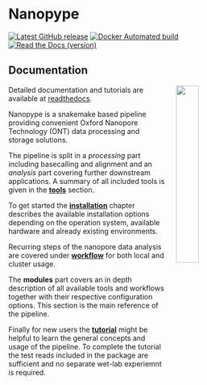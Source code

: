 # Nanopype

[![Latest GitHub release](https://img.shields.io/github/release/giesselmann/nanopype.svg)](https://github.com/giesselmann/nanopype/releases/latest) [![Docker Automated build](https://img.shields.io/docker/automated/giesselmann/nanopype.svg)](https://hub.docker.com/r/giesselmann/nanopype/) [![Read the Docs (version)](https://img.shields.io/readthedocs/nanopype/stable.svg)](https://nanopype.readthedocs.io/en/stable/)

## Documentation

<img align="right" src="https://github.com/giesselmann/nanopype/blob/master/docs/images/workflow.png" width="30%" hspace="20">

Detailed documentation and tutorials are available at [readthedocs](https://nanopype.readthedocs.io/en/stable/).

Nanopype is a snakemake based pipeline providing convenient Oxford Nanopore Technology (ONT) data processing and storage solutions.

The pipeline is split in a *processing* part including basecalling and alignment and an *analysis* part covering further downstream applications.
A summary of all included tools is given in the **[tools](https://nanopype.readthedocs.io/en/stable/tools/)** section.

To get started the **[installation](https://nanopype.readthedocs.io/en/stable/installation/prerequisites/)** chapter describes the available installation options depending on the operation system, available hardware and already existing environments.

Recurring steps of the nanopore data analysis are covered under **[workflow](https://nanopype.readthedocs.io/en/stable/usage/general/)** for both local and cluster usage.

The **modules** part covers an in depth description of all available tools and workflows together with their respective configuration options. This section is the main reference of the pipeline.

Finally for new users the **[tutorial](https://nanopype.readthedocs.io/en/stable/examples/intro/)** might be helpful to learn the general concepts and usage of the pipeline. To complete the tutorial the test reads included in the package are sufficient and no separate wet-lab experiemnt is required.
